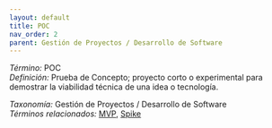 ```yaml
---
layout: default
title: POC
nav_order: 2
parent: Gestión de Proyectos / Desarrollo de Software
---
```


*Término:* POC  
*Definición:* Prueba de Concepto; proyecto corto o experimental para demostrar la viabilidad técnica de una idea o tecnología.

*Taxonomía:* Gestión de Proyectos / Desarrollo de Software  
*Términos relacionados:* [MVP](https://maleniski.github.io/diccionario-angl-tec-mx/docs/alfabeticamente/M/mvp/), [Spike](https://maleniski.github.io/diccionario-angl-tec-mx/docs/alfabeticamente/S/spike/)
